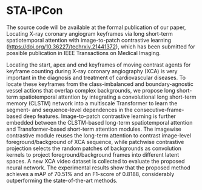 # STA-IPCon
The source code will be available at the formal publication of our paper, Locating X-ray coronary angiogram keyframes via long short-term spatiotemporal attention with image-to-patch contrastive learning (https://doi.org/10.36227/techrxiv.21441372), which has been submitted for possible publication in IEEE Transactions on Medical Imaging.

Locating the start, apex and end keyframes of moving contrast agents for keyframe counting during X-ray coronary angiography (XCA) is very important in the diagnosis and treatment of cardiovascular diseases. To locate these keyframes from the class-imbalanced and boundary-agnostic vessel actions that overlap complex backgrounds, we propose long short-term spatiotemporal attention by integrating a convolutional long short-term memory (CLSTM) network into a multiscale Transformer to learn the segment- and sequence-level dependences in the consecutive-frame-based deep features. Image-to-patch contrastive learning is further embedded between the CLSTM-based long-term spatiotemporal attention and Transformer-based short-term attention modules. The imagewise contrastive module reuses the long-term attention to contrast image-level foreground/background of XCA sequence, while patchwise contrastive projection selects the random patches of backgrounds as convolution kernels to project foreground/background frames into different latent spaces. A new XCA video dataset is collected to evaluate the proposed neural network. The experimental results show that the proposed method achieves a mAP of 70.51\% and an F1-score of 0.8188, considerably outperforming the state-of-the-art methods.
